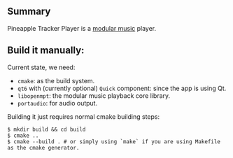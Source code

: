 ## Summary

Pineapple Tracker Player is a [modular music](https://en.wikipedia.org/wiki/Modular_music) player.

## Build it manually:

Current state, we need:

- `cmake`: as the build system.
- `qt6` with (currently optional) `Quick` component: since the app is using Qt.
- `libopenmpt`: the modular music playback core library.
- `portaudio`: for audio output.

Building it just requires normal cmake building steps:

``` shell
$ mkdir build && cd build
$ cmake ..
$ cmake --build . # or simply using `make` if you are using Makefile as the cmake generator.
```
